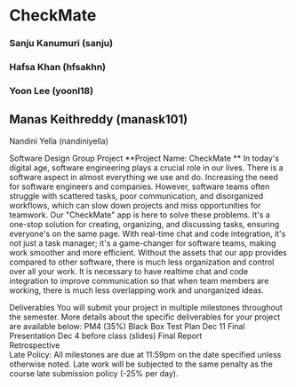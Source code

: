 # CheckMate
### Sanju Kanumuri (sanju)
### Hafsa Khan (hfsakhn) 
### Yoon Lee (yoonl18)
## Manas Keithreddy (manask101)
Nandini Yella (nandiniyella)

Software Design Group Project 
**Project Name: CheckMate **
In today's digital age, software engineering plays a crucial role in our lives. There is a software aspect in almost everything we use and do. Increasing the need for software engineers and companies. However, software teams often struggle with scattered tasks, poor communication, and disorganized workflows, which can slow down projects and miss opportunities for teamwork. Our "CheckMate" app is here to solve these problems. It's a one-stop solution for creating, organizing, and discussing tasks, ensuring everyone's on the same page. With real-time chat and code integration, it's not just a task manager; it's a game-changer for software teams, making work smoother and more efficient. Without the assets that our app provides compared to other software, there is much less organization and control over all your work. It is necessary to have realtime chat and code integration to improve communication so that when team members are working, there is much less overlapping work and unorganized ideas.


Deliverables
You will submit your project in multiple milestones throughout the semester. More details about the specific deliverables for your project are available below:
PM4 (35%)	Black Box Test Plan	Dec 11
Final Presentation	Dec 4 before class (slides)
Final Report	
Retrospective	
Late Policy: All milestones are due at 11:59pm on the date specified unless otherwise noted. Late work will be subjected to the same penalty as the course late submission policy (-25% per day).
